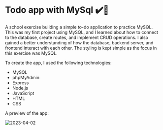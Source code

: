 # Todo app with MySql ✔️🚀

A school exercise building a simple to-do application to practice MySQL.   
This was my first project using MySQL, and I learned about how to connect to the database, create routes, and implement CRUD operations. I also gained a better understanding of how the database, backend server, and frontend interact with each other. The styling is kept simple as the focus in this exercise was MySQL.

To create the app, I used the following technologies: 
- MySQL
- phpMyAdmin
- Express
- Node.js
- JavaScript
- HTML
- CSS

A preview of the app:   

![2023-04-02](https://user-images.githubusercontent.com/95537845/229371885-58b3da02-7098-4f6a-b776-a1eff96a698d.png)
